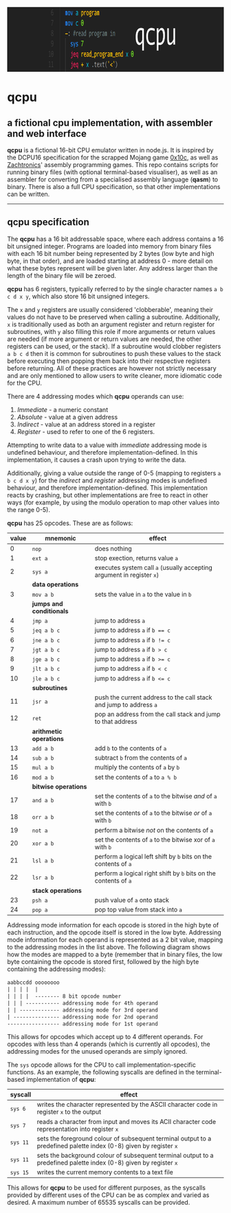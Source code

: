 <div align="center">
  <img width="888" height="150" src="./github_header.png">
</div>

# qcpu

## a fictional cpu implementation, with assembler and web  interface

**qcpu** is a fictional 16-bit CPU emulator written in node.js. It is inspired by the DCPU16 specification for the scrapped Mojang game [0x10c](https://en.wikipedia.org/wiki/0x10c), as well as [Zachtronics](http://www.zachtronics.com/)' assembly programming games. This repo contains scripts for running binary files (with optional terminal-based visualiser), as well as an assembler for converting from a specialised assembly language (**qasm**) to binary. There is also a full CPU specification, so that other implementations can be written. 

---

## qcpu specification

The **qcpu** has a 16 bit addressable space, where each address contains a 16 bit unsigned integer. Programs are loaded into memory from binary files with each 16 bit number being represented by 2 bytes (low byte and high byte, in that order), and are loaded starting at address 0 - more detail on what these bytes represent will be given later. Any address larger than the length of the binary file will be zeroed.

**qcpu** has 6 registers, typically referred to by the single character names `a b c d x y`, which also store 16 bit unsigned integers.

The `x` and `y` registers are usually considered 'clobberable', meaning their values do not have to be preserved when calling a subroutine. Additionally, `x` is traditionally used as both an argument register and return register for subroutines, with `y` also filling this role if more arguments or return values are needed (if more argument or return values are needed, the other registers can be used, or the stack). If a subroutine would clobber registers `a b c d` then it is common for subroutines to push these values to the stack before executing then popping them back into their respective registers before returning. All of these practices are however not strictly necessary and are only mentioned to allow users to write cleaner, more idiomatic code for the CPU.

There are 4 addressing modes which **qcpu** operands can use:

1. *Immediate* - a numeric constant
2. *Absolute* - value at a given address
3. *Indirect* - value at an address stored in a register
4. *Register* - used to refer to one of the 6 registers.

Attempting to write data to a value with *immediate* addressing mode is undefined behaviour, and therefore implementation-defined. In this implementation, it causes a crash upon trying to write the data.

Additionally, giving a value outside the range of 0-5 (mapping to registers `a b c d x y`) for the *indirect* and *register* addressing modes is undefined behaviour, and therefore implementation-defined. This implementation reacts by crashing, but other implementations are free to react in other ways (for example, by using the modulo operation to map other values into the range 0-5).

**qcpu** has 25 opcodes. These are as follows:

| **value** | **mnemonic** | **effect** |
| ----------- | --------------- | ------------ |
| 0         | `nop`         | does nothing | 
| 1         | `ext a`       | stop exection, returns value `a` |
| 2         | `sys a`       | executes system call `a` (usually accepting argument in register `x`) |
| | **data operations** | |
| 3         | `mov a b` | sets the value in `a` to the value in `b` |
| | **jumps and conditionals** | |
| 4 | `jmp a` | jump to address `a` |
| 5 | `jeq a b c` | jump to address `a` if `b == c` |
| 6 | `jne a b c` | jump to address `a` if `b != c` |
| 7 | `jgt a b c` | jump to address `a` if `b > c` |
| 8 | `jge a b c` | jump to address `a` if `b >= c` |
| 9 | `jlt a b c` | jump to address `a` if `b < c` |
| 10 | `jle a b c` | jump to address `a` if `b <= c` |
| | **subroutines** | |
| 11 | `jsr a` | push the current address to the call stack and jump to address `a` |
| 12 | `ret` | pop an address from the call stack and jump to that address |
| | **arithmetic operations** | |
| 13 | `add a b` | add `b` to the contents of `a` |
| 14 | `sub a b` | subtract `b` from the contents of `a` |
| 15 | `mul a b` | multiply the contents of `a` by `b` |
| 16 | `mod a b` | set the contents of `a` to `a % b` |
| | **bitwise operations** | |
| 17 | `and a b` | set the contents of `a` to the bitwise *and* of `a` with `b` |
| 18 | `orr a b` | set the contents of `a` to the bitwise *or* of `a` with `b` |
| 19 | `not a` | perform a bitwise *not* on the contents of `a` |
| 20 | `xor a b` | set the contents of `a` to the bitwise xor of `a` with `b` |
| 21 | `lsl a b` | perform a logical left shift by `b` bits on the contents of `a` |
| 22 | `lsr a b` | perform a logical right shift by `b` bits on the contents of `a` |
| | **stack operations** | |
| 23 | `psh a` | push value of `a` onto stack |
| 24 | `pop a` | pop top value from stack into `a` |

Addressing mode information for each opcode is stored in the high byte of each instruction, and the opcode itself is stored in the low byte. Addressing mode information for each operand is represented as a 2 bit value, mapping to the addressing modes in the list above. The following diagram shows how the modes are mapped to a byte (remember that in binary files, the low byte containing the opcode is stored first, followed by the high byte containing the addressing modes):

```
aabbccdd oooooooo
| | | |  |
| | | |  -------- 8 bit opcode number
| | | ----------- addressing mode for 4th operand
| | ------------- addressing mode for 3rd operand
| --------------- addressing mode for 2nd operand     
----------------- addressing mode for 1st operand 
```

This allows for opcodes which accept up to 4 different operands. For opcodes with less than 4 operands (which is currently all opcodes), the addressing modes for the unused operands are simply ignored.

The `sys` opcode allows for the CPU to call implementation-specific functions. As an example, the following syscalls are defined in the terminal-based implementation of **qcpu**:

| **syscall** | **effect** |
| --- | --- |
| `sys 6` | writes the character represented by the ASCII character code in register `x` to the output |
| `sys 7` | reads a character from input and moves its ACII character code representation into register `x` |
| `sys 11` | sets the foreground colour of subsequent terminal output to a predefined palette index (0-8) given by register `x` |
| `sys 11` | sets the background colour of subsequent terminal output to a predefined palette index (0-8) given by register `x` |
| `sys 15` | writes the current memory contents to a text file |

This allows for **qcpu** to be used for different purposes, as the syscalls provided by different uses of the CPU can be as complex and varied as desired. A maximum number of 65535 syscalls can be provided. 